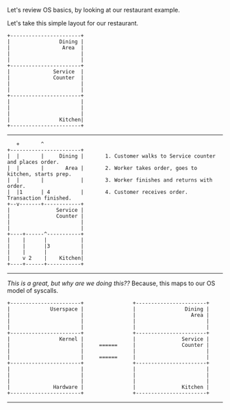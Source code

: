 Let's review OS basics, by looking at our restaurant example.

Let's take this simple layout for our restaurant.  

    +-----------------------+
    |                Dining |
    |                 Area  |
    |                       |
    |                       |
    +-----------------------+
    |              Service  |
    |              Counter  |
    |                       |
    |                       |
    +-----------------------+
    |                       |
    |                       |
    |                       |
    |                Kitchen|
    +-----------------------+

---

       +       ^
    +-----------------------+
    |  |       |     Dining |       1. Customer walks to Service counter and places order.
    |  |       |       Area |       2. Worker takes order, goes to kitchen, starts prep.
    |  |       |            |       3. Worker finishes and returns with order.
    |  |1      | 4          |       4. Customer receives order. Transaction finished.
    +--v-------+------------+
    |               Service |
    |               Counter |
    |                       |
    |                       |
    +----+------^-----------+
    |    |      |           |
    |    |      |3          |
    |    |      |           |
    |    v 2    |    Kitchen|
    +----+------+-----------+


---

_This is a great, but why are we doing this??_ 
Because, this maps to our OS model of syscalls.

    +-----------------------+                +-----------------------+
    |             Userspace |                |                Dining |
    |                       |                |                  Area |
    |                       |                |                       |
    |                       |                |                       |
    +-----------------------+                +-----------------------+
    |                Kernel |                |               Service |
    |                       |     ======     |               Counter |
    |                       |                |                       |
    |                       |     ======     |                       |
    +-----------------------+                +-----------------------+
    |                       |                |                       |
    |                       |                |                       |
    |                       |                |                       |
    |              Hardware |                |               Kitchen |
    +-----------------------+                +-----------------------+

---


